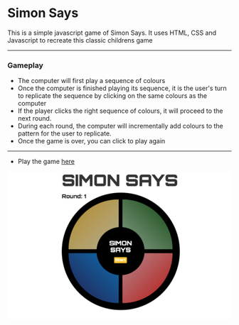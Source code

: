 # Simon Says

This is a simple javascript game of Simon Says. It uses HTML, CSS and Javascript to recreate this classic childrens game 

---

### Gameplay 

* The computer will first play a sequence of colours 
* Once the computer is finished playing its sequence, it is the user's turn to replicate the sequence by clicking on the same colours as the computer
* If the player clicks the right sequence of colours, it will proceed to the next round. 
* During each round, the computer will incrementally add colours to the pattern for the user to replicate. 
* Once the game is over, you can click to play again 

---
* Play the game [here ](https://pages.git.generalassemb.ly/nlimtung/Simon-Says-game/)


![screenshot](Game-Screenshot.png)


